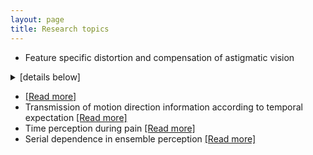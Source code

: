 ```yaml
---
layout: page
title: Research topics
---
```


- Feature specific distortion and compensation of astigmatic vision 
<details> 
  <summary>[details below]</summary>
  <div markdown="1">
    # hihi
  </div>
</details>

-    [[Read more]](data/astig.md)
- Transmission of motion direction information according to temporal expectation [[Read more]](data/DTE.md)
- Time perception during pain [[Read more]](data/paintime.md)
- Serial dependence in ensemble perception [[Read more]](data/serialdependence.md)

